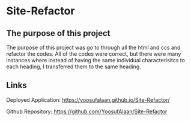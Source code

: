 # Site-Refactor
## The purpose of this project

The purpose of this project was go to through all the html and ccs and refactor the codes. All of the codes were correct, but there were many instances where instead of having the same individual characterisitcs to each heading, I transferred them to the same heading.

## Links
Deployed Application:
https://yoosufalaan.github.io/Site-Refactor/

Github Repository:
https://github.com/YoosufAlaan/Site-Refactor
